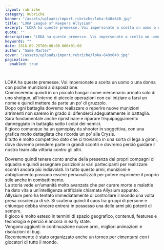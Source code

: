 ```yaml
---
layout: rubriche
category: Rubriche
banner: "/assets/uploads/import.rubriche/loka-640x640.jpg"
title: "LOKA League of Keepers Allysium"
excerpt: "LOKA ha queste premesse. Voi impersonate a scelta un uomo o una donna con poche munizioni a disposizione. Cominceremo quindi in un piccolo hangar come mercenario armato solo di uno shotgun, all’interno di piccole operazioni con cui iniziare a farsi un nome e quindi mettere da parte un po’ di gruzzolo. Dopo ogni battaglia dovremo [&hellip"
quote: ""
description: "LOKA ha queste premesse. Voi impersonate a scelta un uomo o una donna con poche munizioni a disposizione. Cominceremo quindi in un piccolo hangar come mercenario armato solo di uno shotgun, all’interno di piccole operazioni con cui iniziare a farsi un nome e quindi mettere da parte un po’ di gruzzolo. Dopo ogni battaglia dovremo [&hellip"
keywords: ""
date: 2016-09-25T00:00:00.000+01:00
author: "Game Master"
cover: "/assets/uploads/import.rubriche/loka-640x640.jpg"
pagination:
  enabled: true

---
```


  
LOKA ha queste premesse. Voi impersonate a scelta un uomo o una donna con poche munizioni a disposizione.  
Cominceremo quindi in un piccolo hangar come mercenario armato solo di uno shotgun, all’interno di piccole operazioni con cui iniziare a farsi un nome e quindi mettere da parte un po’ di gruzzolo.  
Dopo ogni battaglia dovremo realizzare o reperire nuove munizioni altrimenti non saremo in grado di difenderci adeguatamente in battaglia. Sarà fondamentale anche ripristinare e riparare l’equipaggiamento danneggiato in battaglia sotto i colpi dei nemici.  
Il gioco comunque ha un gameplay da shooter in soggettiva, con una grafica molto dettagliata che ricorda un po’ alla Crysis.  
Il tutto è molto competitivo dato che ci troviamo in una sorta di lega a gironi, dove dovremo prendere parte in grandi scontri e dovremo perciò guidare il nostro team alla vittoria contro gli altri.  
  
Dovremo quindi tenere conto anche della presenza dei propri compagni di squadra e quindi assegnare posizioni ai vari partecipanti per realizzare scontri ancora più indiavolati. In tutto questo armi, munizioni e abbigliamento possono essere personalizzati per potere esprimere il proprio stile anche in combattimento.  
La storia vede un’umanità molto avanzata che per curare morte e malattie ha dato vita a un’intelligenza artificiale chiamata Allysium appunto.  
Allysium però ha tentato immediatamente di controllare il mondo una volta presa coscienza di sé. Si scatena quindi il caos tra gruppi di persone e chiunque debba vincere entrerà in possesso una delle armi più potenti di sempre.  
Il gioco è molto esteso in termini di spazio geografico, contenuti, features e tecnologia e perciò è ancora in early state.  
Vengono aggiunti in continuazione nuove armi, migliori animazioni e risoluzioni di bug.  
Recentemente è stato organizzato anche un torneo per cimentarsi con i giocatori di tutto il mondo.